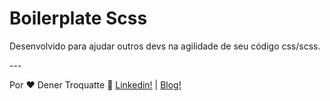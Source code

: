 <h1>
  Boilerplate Scss
</h1>
<p>Desenvolvido para ajudar outros devs na agilidade de seu código css/scss.</p>
---

Por ♥ Dener Troquatte :wave: [Linkedin!](https://www.linkedin.com/in/dener-s%C3%A3o-pedro-troquatte-ababa079/) | [Blog!](https://vidafullstack.com.br/)
